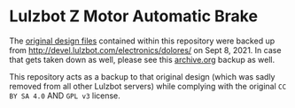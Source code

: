 # Lulzbot Z Motor Automatic Brake

The [original design files](/Original_Lulz_Design/) contained within this repository were backed up from http://devel.lulzbot.com/electronics/dolores/ on Sept 8, 2021.
In case that gets taken down as well, please see this [archive.org](https://web.archive.org/web/20200216141835/http://devel.lulzbot.com/electronics/dolores/) backup as well.

This repository acts as a backup to that original design (which was sadly removed from all other Lulzbot servers) while complying with the original `CC BY SA 4.0` AND `GPL v3` license.